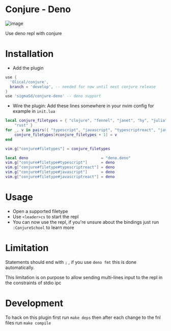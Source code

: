 # Conjure - Deno

![image](https://user-images.githubusercontent.com/22427111/189539787-20e735fe-8509-4b80-970a-43f772cc2849.png)

Use deno repl with conjure

# Installation

- Add the plugin 

```lua
use {
  'Olical/conjure',
  branch = 'develop', -- needed for now until next conjure release
}
use 'sigmaSd/conjure-deno' -- deno support
```

- Wire the plugin: Add these lines somewhere in your nvim config for example in `init.lua`

```lua
local conjure_filetypes = { "clojure", "fennel", "janet", "hy", "julia", "racket", "scheme", "lua", "lisp",
    "rust" }
for _, v in pairs({ "typescript", "javascript", "typescriptreact", "javascriptreact" }) do
    conjure_filetypes[#conjure_filetypes + 1] = v
end

vim.g["conjure#filetypes"] = conjure_filetypes

local deno                                = "deno.deno"
vim.g["conjure#filetype#typescript"]      = deno
vim.g["conjure#filetype#typescriptreact"] = deno
vim.g["conjure#filetype#javascript"]      = deno
vim.g["conjure#filetype#javascriptreact"] = deno
```

# Usage

- Open a supported filetype
- Use `<leader>cs` to start the repl
- You can now use the repl, if you're unsure about the bindings just run `:ConjureSchool` to learn more

# Limitation

Statements should end with `;` , if you use `deno fmt` this is done automatically.

This limitation is on purpose to allow sending multi-lines input to the repl in the constraints of stdio ipc

# Development

To hack on this plugin first run `make deps` then after each change to the fnl files run `make compile`
